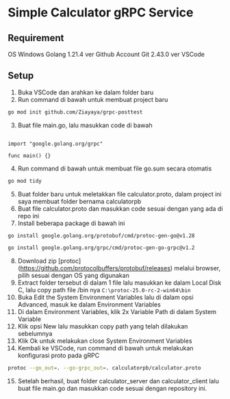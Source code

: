 # Simple Calculator gRPC Service

## Requirement
OS Windows
Golang 1.21.4 ver
Github Account
Git 2.43.0 ver
VSCode

## Setup
1. Buka VSCode dan arahkan ke dalam folder baru
2. Run command di bawah untuk membuat project baru
```bash
go mod init github.com/Ziayaya/grpc-posttest
```
3. Buat file main.go, lalu masukkan code di bawah
```package main

import "google.golang.org/grpc"

func main() {}
```
4. Run command di bawah untuk membuat file go.sum secara otomatis
```bash
go mod tidy
```
5. Buat folder baru untuk meletakkan file calculator.proto, dalam project ini saya membuat folder bernama calculatorpb
6. Buat file calculator.proto dan masukkan code sesuai dengan yang ada di repo ini
7. Install beberapa package di bawah ini
```bash
go install google.golang.org/protobuf/cmd/protoc-gen-go@v1.28
```
```bash
go install google.golang.org/grpc/cmd/protoc-gen-go-grpc@v1.2
```
8. Download zip [protoc] (https://github.com/protocolbuffers/protobuf/releases) melalui browser, pilih sesuai dengan OS yang digunakan
9. Extract folder tersebut di dalam 1 file lalu masukkan ke dalam Local Disk C, lalu copy path file /bin nya
```C:\protoc-25.0-rc-2-win64\bin```
10. Buka Edit the System Environment Variables lalu di dalam opsi Advanced, masuk ke dalam Environment Variables
11. Di dalam Environment Variables, klik 2x Variable Path di dalam System Variable
12. Klik opsi New lalu masukkan copy path yang telah dilakukan sebelumnya
13. Klik Ok untuk melakukan close System Environment Variables
14. Kembali ke VSCode, run command di bawah untuk melakukan konfigurasi proto pada gRPC
```bash
protoc --go_out=. --go-grpc_out=. calculatorpb/calculator.proto
```
15. Setelah berhasil, buat folder calculator_server dan calculator_client lalu buat file main.go dan masukkan code sesuai dengan repository ini.